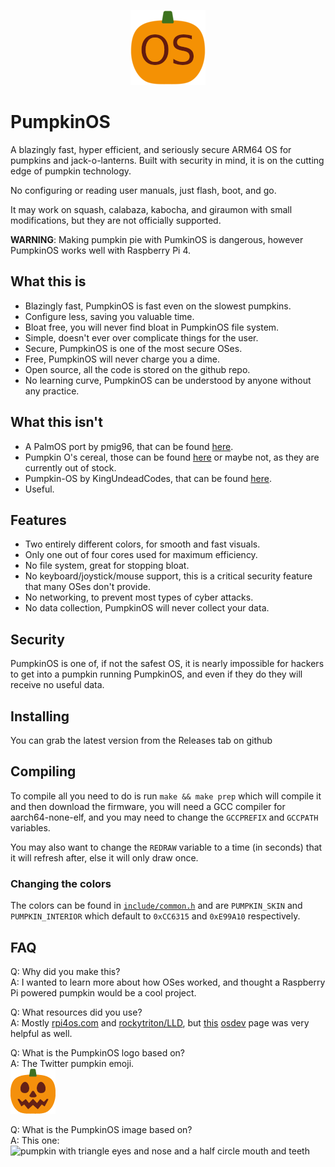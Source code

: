 <p align="center">
  <img src="https://raw.githubusercontent.com/Bigjango13/PumpkinOS/main/images/logo.png" />
</p>

# PumpkinOS

A blazingly fast, hyper efficient, and seriously secure ARM64 OS for pumpkins and jack-o-lanterns. Built with security in mind, it is on the cutting edge of pumpkin technology.

No configuring or reading user manuals, just flash, boot, and go.

It may work on squash, calabaza, kabocha, and giraumon with small modifications, but they are not officially supported.

**WARNING**: Making pumpkin pie with PumkinOS is dangerous, however PumpkinOS works well with Raspberry Pi 4.

## What this is

- Blazingly fast, PumpkinOS is fast even on the slowest pumpkins.
- Configure less, saving you valuable time.
- Bloat free, you will never find bloat in PumpkinOS file system.
- Simple, doesn't ever over complicate things for the user.
- Secure, PumpkinOS is one of the most secure OSes.
- Free, PumpkinOS will never charge you a dime.
- Open source, all the code is stored on the github repo.
- No learning curve, PumpkinOS can be understood by anyone without any practice.

## What this isn't

- A PalmOS port by pmig96, that can be found [here](https://pmig96.wordpress.com/2021/09/08/pumpkin-os/).
- Pumpkin O's cereal, those can be found [here](https://www.amazon.com/gp/aw/d/B01LX8U50P) or maybe not, as they are currently out of stock.
- Pumpkin-OS by KingUndeadCodes, that can be found [here](https://github.com/KingUndeadCodes/Pumpkin-OS).
- Useful.


## Features

- Two entirely different colors, for smooth and fast visuals.
- Only one out of four cores used for maximum efficiency.
- No file system, great for stopping bloat.
- No keyboard/joystick/mouse support, this is a critical security feature that many OSes don't provide.
- No networking, to prevent most types of cyber attacks.
- No data collection, PumpkinOS will never collect your data.


## Security


PumpkinOS is one of, if not the safest OS, it is nearly impossible for hackers to get into a pumpkin running PumpkinOS, and even if they do they will receive no useful data.

## Installing

You can grab the latest version from the Releases tab on github

## Compiling

To compile all you need to do is run `make && make prep` which will compile it and then download the firmware, you will need a GCC compiler for aarch64-none-elf, and you may need to change the `GCCPREFIX` and `GCCPATH` variables.

You may also want to change the `REDRAW` variable to a time (in seconds) that it will refresh after, else it will only draw once.

### Changing the colors

The colors can be found in [`include/common.h`](include/common.h) and are `PUMPKIN_SKIN` and `PUMPKIN_INTERIOR` which default to `0xCC6315` and `0xE99A10` respectively.

## FAQ

Q: Why did you make this? <br>
A: I wanted to learn more about how OSes worked, and thought a Raspberry Pi powered pumpkin would be a cool project.

Q: What resources did you use? <br>
A: Mostly [rpi4os.com](https://rpi4os.com) and [rockytriton/LLD](https://github.com/rockytriton/LLD), but [this](https://wiki.osdev.org/GCC_Cross-Compiler) [osdev](https://wiki.osdev.org/Main_Page) page was very helpful as well.

Q: What is the PumpkinOS logo based on?<br>
A: The Twitter pumpkin emoji.<br>
![pumpkin twemoji](https://raw.githubusercontent.com/twitter/twemoji/master/assets/72x72/1f383.png)

Q: What is the PumpkinOS image based on? <br>
A: This one: <br>![pumpkin with triangle eyes and nose and a half circle mouth and teeth](https://i.pinimg.com/originals/c0/9c/6a/c09c6a54c35bd9d29820a64a33110b9d.jpg)